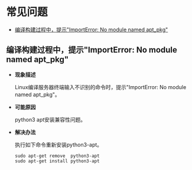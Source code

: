 # 常见问题<a name="ZH-CN_TOPIC_0000001188205126"></a>

-   [编译构建过程中，提示"ImportError: No module named apt\_pkg"](#section1864714601214)

## 编译构建过程中，提示"ImportError: No module named apt\_pkg"<a name="section1864714601214"></a>

-   **现象描述**

    Linux编译服务器终端输入不识别的命令时，提示"ImportError: No module named apt\_pkg"。

-   **可能原因**

    python3 apt安装兼容性问题。

-   **解决办法**

    执行如下命令重新安装python3-apt。

    ```
    sudo apt-get remove  python3-apt
    sudo apt-get install python3-apt
    ```


